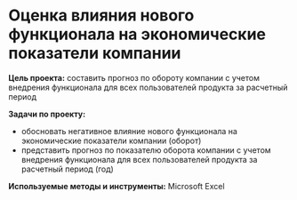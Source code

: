 # Оценка влияния нового функционала на экономические показатели компании

**Цель проекта:** 
составить прогноз по обороту компании с учетом внедрения функционала для всех пользователей продукта за расчетный период

**Задачи по проекту:** 
- обосновать негативное влияние нового функционала на экономические показатели компании (оборот)
- представить прогноз по показателю оборота компании с учетом внедрения функционала для всех пользователей продукта за расчетный период (год)

**Используемые методы и инструменты:**
Microsoft Excel
